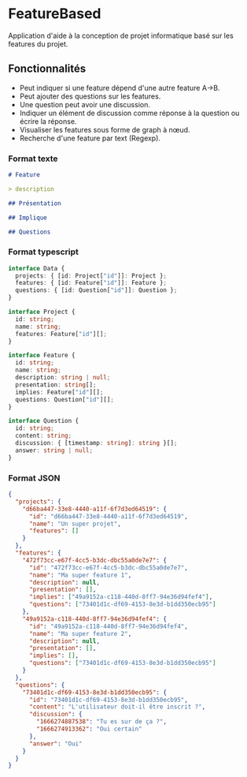 # FeatureBased

Application d'aide à la conception de projet informatique basé sur les features du projet.

## Fonctionnalités

- Peut indiquer si une feature dépend d'une autre feature A->B.
- Peut ajouter des questions sur les features.
- Une question peut avoir une discussion.
- Indiquer un élément de discussion comme réponse à la question ou écrire la réponse.
- Visualiser les features sous forme de graph à nœud.
- Recherche d'une feature par text (Regexp).

### Format texte

```markdown
# Feature

> description

## Présentation

## Implique

## Questions
```

### Format typescript

```typescript
interface Data {
  projects: { [id: Project["id"]]: Project };
  features: { [id: Feature["id"]]: Feature };
  questions: { [id: Question["id"]]: Question };
}

interface Project {
  id: string;
  name: string;
  features: Feature["id"][];
}

interface Feature {
  id: string;
  name: string;
  description: string | null;
  presentation: string[];
  implies: Feature["id"][];
  questions: Question["id"][];
}

interface Question {
  id: string;
  content: string;
  discussion: { [timestamp: string]: string }[];
  answer: string | null;
}
```

### Format JSON

```json
{
  "projects": {
    "d66ba447-33e8-4440-a11f-6f7d3ed64519": {
      "id": "d66ba447-33e8-4440-a11f-6f7d3ed64519",
      "name": "Un super projet",
      "features": []
    }
  },
  "features": {
    "472f73cc-e67f-4cc5-b3dc-dbc55a0de7e7": {
      "id": "472f73cc-e67f-4cc5-b3dc-dbc55a0de7e7",
      "name": "Ma super feature 1",
      "description": null,
      "presentation": [],
      "implies": ["49a9152a-c118-440d-8ff7-94e36d94fef4"],
      "questions": ["73401d1c-df69-4153-8e3d-b1dd350ecb95"]
    },
    "49a9152a-c118-440d-8ff7-94e36d94fef4": {
      "id": "49a9152a-c118-440d-8ff7-94e36d94fef4",
      "name": "Ma super feature 2",
      "description": null,
      "presentation": [],
      "implies": [],
      "questions": ["73401d1c-df69-4153-8e3d-b1dd350ecb95"]
    }
  },
  "questions": {
    "73401d1c-df69-4153-8e3d-b1dd350ecb95": {
      "id": "73401d1c-df69-4153-8e3d-b1dd350ecb95",
      "content": "L'utilisateur doit-il être inscrit ?",
      "discussion": {
        "1666274887538": "Tu es sur de ça ?",
        "1666274913362": "Oui certain"
      },
      "answer": "Oui"
    }
  }
}
```
